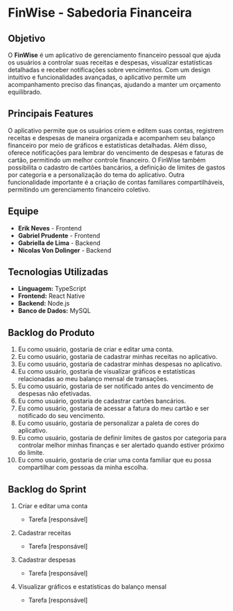 # FinWise - Sabedoria Financeira

## Objetivo
O **FinWise** é um aplicativo de gerenciamento financeiro pessoal que ajuda os usuários a controlar suas receitas e despesas, visualizar estatísticas detalhadas e receber notificações sobre vencimentos. Com um design intuitivo e funcionalidades avançadas, o aplicativo permite um acompanhamento preciso das finanças, ajudando a manter um orçamento equilibrado.

## Principais Features
O aplicativo permite que os usuários criem e editem suas contas, registrem receitas e despesas de maneira organizada e acompanhem seu balanço financeiro por meio de gráficos e estatísticas detalhadas. Além disso, oferece notificações para lembrar do vencimento de despesas e faturas de cartão, permitindo um melhor controle financeiro. O FinWise também possibilita o cadastro de cartões bancários, a definição de limites de gastos por categoria e a personalização do tema do aplicativo. Outra funcionalidade importante é a criação de contas familiares compartilháveis, permitindo um gerenciamento financeiro coletivo.

## Equipe
- **Erik Neves** - Frontend
- **Gabriel Prudente** - Frontend
- **Gabriella de Lima** - Backend
- **Nicolas Von Dolinger** - Backend

## Tecnologias Utilizadas
- **Linguagem:** TypeScript
- **Frontend:** React Native
- **Backend:** Node.js
- **Banco de Dados:** MySQL

## Backlog do Produto
1. Eu como usuário, gostaria de criar e editar uma conta.
2. Eu como usuário, gostaria de cadastrar minhas receitas no aplicativo.
3. Eu como usuário, gostaria de cadastrar minhas despesas no aplicativo.
4. Eu como usuário, gostaria de visualizar gráficos e estatísticas relacionadas ao meu balanço mensal de transações.
5. Eu como usuário, gostaria de ser notificado antes do vencimento de despesas não efetivadas.
6. Eu como usuário, gostaria de cadastrar cartões bancários.
7. Eu como usuário, gostaria de acessar a fatura do meu cartão e ser notificado do seu vencimento.
8. Eu como usuário, gostaria de personalizar a paleta de cores do aplicativo.
9. Eu como usuário, gostaria de definir limites de gastos por categoria para controlar melhor minhas finanças e ser alertado quando estiver próximo do limite.
10. Eu como usuário, gostaria de criar uma conta familiar que eu possa compartilhar com pessoas da minha escolha.


## Backlog do Sprint
1. Criar e editar uma conta
   - Tarefa [responsável]

2. Cadastrar receitas
   - Tarefa [responsável]
  
3. Cadastrar despesas
   - Tarefa [responsável]
  
4. Visualizar gráficos e estatísticas do balanço mensal
   - Tarefa [responsável]

